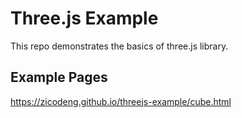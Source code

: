 # Three.js Example

This repo demonstrates the basics of three.js library.

## Example Pages

https://zicodeng.github.io/threejs-example/cube.html